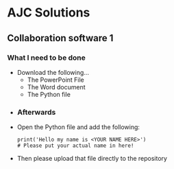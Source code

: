 # AJC Solutions

<h2> Collaboration software 1 </h2>

<h3>What I need to be done </h3>
<ul>
    <li>Download the following...
        <ul>
            <li>The PowerPoint File
            <li>The Word document
            <li>The Python file
        </ul>
    <li><h3>Afterwards</h3>
    <li> Open the Python file and add the following:</li>

    print('Hello my name is <YOUR NAME HERE>')
    # Please put your actual name in here!

<li>Then please upload that file directly to the repository </li>

